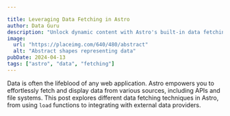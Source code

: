 ```yaml
---

title: Leveraging Data Fetching in Astro
author: Data Guru
description: "Unlock dynamic content with Astro's built-in data fetching capabilities."
image:
  url: "https://placeimg.com/640/480/abstract"
  alt: "Abstract shapes representing data"
pubDate: 2024-04-13
tags: ["astro", "data", "fetching"]
---
```


Data is often the lifeblood of any web application. Astro empowers you to effortlessly fetch and display data from various sources, including APIs and file systems. This post explores different data fetching techniques in Astro, from using `load` functions to integrating with external data providers.
